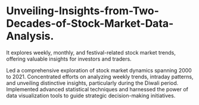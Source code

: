 # Unveiling-Insights-from-Two-Decades-of-Stock-Market-Data-Analysis.

It explores weekly, monthly, and festival-related stock market trends, offering valuable insights for investors and traders.


Led a comprehensive exploration of stock market dynamics spanning 2000 to 2021. Concentrated efforts on analyzing weekly trends, intraday patterns, and
unveiling distinctive insights, particularly during the Diwali period. Implemented advanced statistical techniques and
harnessed the power of data visualization tools to guide strategic decision-making initiatives.

